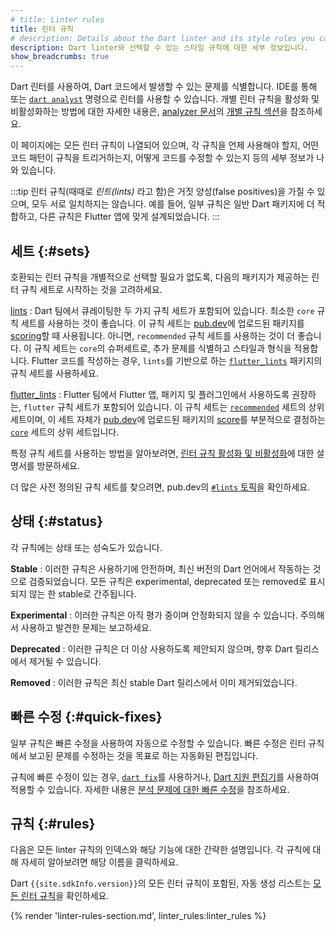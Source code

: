 ```yaml
---
# title: Linter rules
title: 린터 규칙
# description: Details about the Dart linter and its style rules you can choose.
description: Dart linter와 선택할 수 있는 스타일 규칙에 대한 세부 정보입니다.
show_breadcrumbs: true
---
```


Dart 린터를 사용하여, Dart 코드에서 발생할 수 있는 문제를 식별합니다. 
IDE를 통해 또는 [`dart analyst`](/tools/dart-analyze) 명령으로 린터를 사용할 수 있습니다. 
개별 린터 규칙을 활성화 및 비활성화하는 방법에 대한 자세한 내용은, 
[analyzer 문서][analyzer documentation]의 [개별 규칙 섹션][individual rules sections]을 참조하세요.

[individual rules sections]: /tools/analysis#individual-rules
[analyzer documentation]: /tools/analysis

이 페이지에는 모든 린터 규칙이 나열되어 있으며, 
각 규칙을 언제 사용해야 할지, 어떤 코드 패턴이 규칙을 트리거하는지, 
어떻게 코드를 수정할 수 있는지 등의 세부 정보가 나와 있습니다.

:::tip
린터 규칙(때때로 _린트(lints)_ 라고 함)은 거짓 양성(false positives)을 가질 수 있으며, 
모두 서로 일치하지는 않습니다. 
예를 들어, 일부 규칙은 일반 Dart 패키지에 더 적합하고, 
다른 규칙은 Flutter 앱에 맞게 설계되었습니다.
:::

<a id="predefined-rule-sets"></a>
## 세트 {:#sets}

호환되는 린터 규칙을 개별적으로 선택할 필요가 없도록, 
다음의 패키지가 제공하는 린터 규칙 세트로 시작하는 것을 고려하세요.

<a id="lints"></a>

[lints][]
: Dart 팀에서 큐레이팅한 두 가지 규칙 세트가 포함되어 있습니다. 
  최소한 `core` 규칙 세트를 사용하는 것이 좋습니다. 
  이 규칙 세트는 [pub.dev]({{site.pub}})에 업로드된 패키지를 [scoring]({{site.pub}}/help/scoring)할 때 사용됩니다. 
  아니면, `recommended` 규칙 세트를 사용하는 것이 더 좋습니다. 
  이 규칙 세트는 `core`의 슈퍼세트로, 추가 문제를 식별하고 스타일과 형식을 적용합니다. 
  Flutter 코드를 작성하는 경우, 
  `lints`를 기반으로 하는 [`flutter_lints`](#flutter_lints) 패키지의 규칙 세트를 사용하세요.

<a id="flutter_lints"></a>

[flutter_lints][]
: Flutter 팀에서 Flutter 앱, 패키지 및 플러그인에서 사용하도록 권장하는, 
  `flutter` 규칙 세트가 포함되어 있습니다. 
  이 규칙 세트는 [`recommended`](#lints) 세트의 상위 세트이며, 
  이 세트 자체가 [pub.dev]({{site.pub}})에 업로드된 패키지의 
  [score]({{site.pub}}/help/scoring)를 부분적으로 결정하는 [`core`](#lints) 세트의 상위 세트입니다.

[lints]: {{site.pub-pkg}}/lints
[flutter_lints]: {{site.pub-pkg}}/flutter_lints

특정 규칙 세트를 사용하는 방법을 알아보려면, 
[린터 규칙 활성화 및 비활성화][enabling and disabling linter rules]에 대한 설명서를 방문하세요.

더 많은 사전 정의된 규칙 세트를 찾으려면, 
pub.dev의 [`#lints` 토픽]({{site.pub-pkg}}?q=topic:lints)을 확인하세요.

[enabling and disabling linter rules]: /tools/analysis#enabling-linter-rules

<a id="maturity-levels"></a>
## 상태 {:#status}

각 규칙에는 상태 또는 성숙도가 있습니다.

**Stable**
: 이러한 규칙은 사용하기에 안전하며, 최신 버전의 Dart 언어에서 작동하는 것으로 검증되었습니다. 
  모든 규칙은 experimental, deprecated 또는 removed로 표시되지 않는 한 stable로 간주됩니다.

**Experimental**
: 이러한 규칙은 아직 평가 중이며 안정화되지 않을 수 있습니다. 주의해서 사용하고 발견한 문제는 보고하세요.

**Deprecated**
: 이러한 규칙은 더 이상 사용하도록 제안되지 않으며, 향후 Dart 릴리스에서 제거될 수 있습니다.

**Removed**
: 이러한 규칙은 최신 stable Dart 릴리스에서 이미 제거되었습니다.

## 빠른 수정 {:#quick-fixes}

일부 규칙은 빠른 수정을 사용하여 자동으로 수정할 수 있습니다. 
빠른 수정은 린터 규칙에서 보고된 문제를 수정하는 것을 목표로 하는 자동화된 편집입니다.

규칙에 빠른 수정이 있는 경우, 
[`dart fix`](/tools/dart-fix)를 사용하거나, 
[Dart 지원 편집기](/tools#editors)를 사용하여 적용할 수 있습니다. 
자세한 내용은 [분석 문제에 대한 빠른 수정][Quick fixes for analysis issues]을 참조하세요.

[Quick fixes for analysis issues]: https://medium.com/dartlang/quick-fixes-for-analysis-issues-c10df084971a

## 규칙 {:#rules}

다음은 모든 linter 규칙의 인덱스와 해당 기능에 대한 간략한 설명입니다. 
각 규칙에 대해 자세히 알아보려면 해당 이름을 클릭하세요.

Dart `{{site.sdkInfo.version}}`의 모든 린터 규칙이 포함된, 
자동 생성 리스트는 [모든 린터 규칙](/tools/linter-rules/all)을 확인하세요.

{% render 'linter-rules-section.md', linter_rules:linter_rules %}

[Dart style guide]: /effective-dart/style
